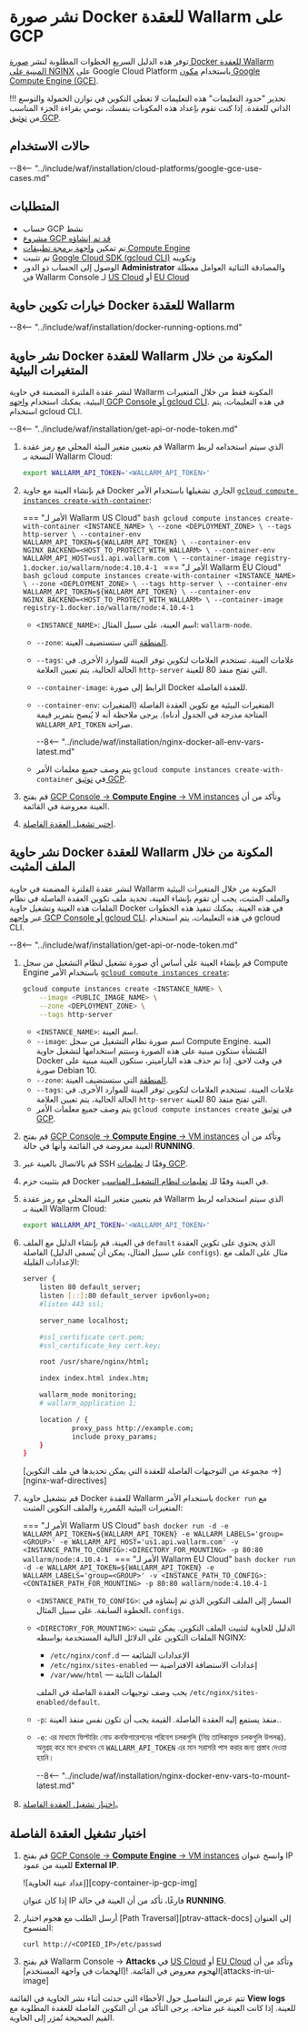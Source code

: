 # نشر صورة Docker للعقدة Wallarm على GCP

توفر هذه الدليل السريع الخطوات المطلوبة لنشر [صورة Docker للعقدة Wallarm المبنية على NGINX](https://hub.docker.com/r/wallarm/node) على Google Cloud Platform باستخدام [مكون Google Compute Engine (GCE)](https://cloud.google.com/compute).

!!! تحذير "حدود التعليمات"
    هذه التعليمات لا تغطي التكوين في توازن الحمولة والتوسع الذاتي للعقدة. إذا كنت تقوم بإعداد هذه المكونات بنفسك، نوصي بقراءة الجزء المناسب من [توثيق GCP](https://cloud.google.com/compute/docs/load-balancing-and-autoscaling).

## حالات الاستخدام

--8<-- "../include/waf/installation/cloud-platforms/google-gce-use-cases.md"

## المتطلبات

* حساب GCP نشط
* [مشروع GCP قد تم إنشاؤه](https://cloud.google.com/resource-manager/docs/creating-managing-projects)
* تم تمكين [واجهة برمجة تطبيقات Compute Engine](https://console.cloud.google.com/apis/library/compute.googleapis.com?q=compute%20eng&id=a08439d8-80d6-43f1-af2e-6878251f018d)
* تم تثبيت [Google Cloud SDK (gcloud CLI)](https://cloud.google.com/sdk/docs/quickstart) وتكوينه
* الوصول إلى الحساب ذو الدور **Administrator** والمصادقة الثنائية العوامل معطلة في Wallarm Console لـ [US Cloud](https://us1.my.wallarm.com/) أو [EU Cloud](https://my.wallarm.com/)

## خيارات تكوين حاوية Docker للعقدة Wallarm 

--8<-- "../include/waf/installation/docker-running-options.md"

## نشر حاوية Docker للعقدة Wallarm المكونة من خلال المتغيرات البيئية

لنشر عقدة الفلترة المضمنة في حاوية Wallarm المكونة فقط من خلال المتغيرات البيئية، يمكنك استخدام [واجهه GCP Console أو gcloud CLI](https://cloud.google.com/compute/docs/containers/deploying-containers). في هذه التعليمات، يتم استخدام gcloud CLI.

--8<-- "../include/waf/installation/get-api-or-node-token.md"

1. قم بتعيين متغير البيئة المحلي مع رمز عقدة Wallarm الذي سيتم استخدامه لربط النسخة بـ Wallarm Cloud:

    ```bash
    export WALLARM_API_TOKEN='<WALLARM_API_TOKEN>'
    ```
1.  قم بإنشاء العينة مع حاوية Docker الجاري تشغيلها باستخدام الأمر [`gcloud compute instances create-with-container`](https://cloud.google.com/sdk/gcloud/reference/compute/instances/create-with-container):

    === "الأمر لـ Wallarm US Cloud"
        ```bash
        gcloud compute instances create-with-container <INSTANCE_NAME> \
            --zone <DEPLOYMENT_ZONE> \
            --tags http-server \
            --container-env WALLARM_API_TOKEN=${WALLARM_API_TOKEN} \
            --container-env NGINX_BACKEND=<HOST_TO_PROTECT_WITH_WALLARM> \
            --container-env WALLARM_API_HOST=us1.api.wallarm.com \
            --container-image registry-1.docker.io/wallarm/node:4.10.4-1
        ```
    === "الأمر لـ Wallarm EU Cloud"
        ```bash
        gcloud compute instances create-with-container <INSTANCE_NAME> \
            --zone <DEPLOYMENT_ZONE> \
            --tags http-server \
            --container-env WALLARM_API_TOKEN=${WALLARM_API_TOKEN} \
            --container-env NGINX_BACKEND=<HOST_TO_PROTECT_WITH_WALLARM> \
            --container-image registry-1.docker.io/wallarm/node:4.10.4-1
        ```

    * `<INSTANCE_NAME>`: اسم العينة، على سبيل المثال: `wallarm-node`.
    * `--zone`: [المنطقة](https://cloud.google.com/compute/docs/regions-zones) التي ستستضيف العينة.
    * `--tags`: علامات العينة. تستخدم العلامات لتكوين توفر العينة للموارد الأخرى. في الحالة الحالية، يتم تعيين العلامة `http-server` التي تفتح منفذ 80 للعينة.
    * `--container-image`: الرابط إلى صورة Docker للعقدة الفاصلة.
    * `--container-env`: المتغيرات البيئية مع تكوين العقدة الفاصلة (المتغيرات المتاحة مدرجة في الجدول أدناه). يرجى ملاحظة أنه لا يُنصح بتمرير قيمة `WALLARM_API_TOKEN` صراحة.

        --8<-- "../include/waf/installation/nginx-docker-all-env-vars-latest.md"
    
    * يتم وصف جميع معلمات الأمر `gcloud compute instances create-with-container` في [توثيق GCP](https://cloud.google.com/sdk/gcloud/reference/compute/instances/create-with-container).
1. قم بفتح [GCP Console → **Compute Engine** → VM instances](https://console.cloud.google.com/compute/instances) وتأكد من أن العينة معروضة في القائمة.
1.  [اختبر تشغيل العقدة الفاصلة](#testing-the-filtering-node-operation).

## نشر حاوية Docker للعقدة Wallarm المكونة من خلال الملف المثبت

لنشر عقدة الفلترة المضمنة في حاوية Wallarm المكونة من خلال المتغيرات البيئية والملف المثبت، يجب أن تقوم بإنشاء العينة، تحديد ملف تكوين العقدة الفاصلة في نظام الملفات هذه العينة وتشغيل حاوية Docker في هذه العينة. يمكنك تنفيذ هذه الخطوات عبر [واجهه GCP Console أو gcloud CLI](https://cloud.google.com/compute/docs/containers/deploying-containers). في هذه التعليمات، يتم استخدام gcloud CLI.

--8<-- "../include/waf/installation/get-api-or-node-token.md"

1. قم بإنشاء العينة على أساس أي صورة تشغيل لنظام التشغيل من سجل Compute Engine باستخدام الأمر [`gcloud compute instances create`](https://cloud.google.com/sdk/gcloud/reference/compute/instances/create):

    ```bash
    gcloud compute instances create <INSTANCE_NAME> \
        --image <PUBLIC_IMAGE_NAME> \
        --zone <DEPLOYMENT_ZONE> \
        --tags http-server
    ```

    * `<INSTANCE_NAME>`: اسم العينة.
    * `--image`: اسم صورة نظام التشغيل من سجل Compute Engine. العينة المُنشأة ستكون مبنية على هذه الصورة وستتم استخدامها لتشغيل حاوية Docker في وقت لاحق. إذا تم حذف هذه الباراميتر، ستكون العينة مبنية على صورة Debian 10.
    * `--zone`: [المنطقة](https://cloud.google.com/compute/docs/regions-zones) التي ستستضيف العينة.
    * `--tags`: علامات العينة. تستخدم العلامات لتكوين توفر العينة للموارد الأخرى. في الحالة الحالية، يتم تعيين العلامة `http-server` التي تفتح منفذ 80 للعينة.
    * يتم وصف جميع معلمات الأمر `gcloud compute instances create` في [توثيق GCP](https://cloud.google.com/sdk/gcloud/reference/compute/instances/create).
1. قم بفتح [GCP Console → **Compute Engine** → VM instances](https://console.cloud.google.com/compute/instances) وتأكد من أن العينة معروضة في القائمة وأنها في حالة **RUNNING**.
1. قم بالاتصال بالعينة عبر SSH وفقًا لـ [تعليمات GCP](https://cloud.google.com/compute/docs/instances/ssh).
1. قم بتثبيت حزم Docker في العينة وفقًا للـ [تعليمات لنظام التشغيل المناسب](https://docs.docker.com/engine/install/#server).
1. قم بتعيين متغير البيئة المحلي مع رمز عقدة Wallarm الذي سيتم استخدامه لربط العينة بـ Wallarm Cloud:

    ```bash
    export WALLARM_API_TOKEN='<WALLARM_API_TOKEN>'
    ```
1. في العينة، قم بإنشاء الدليل مع الملف `default` الذي يحتوي على تكوين العقدة الفاصلة (على سبيل المثال، يمكن أن يُسمى الدليل `configs`). مثال على الملف مع الإعدادات القليلة:

    ```bash
    server {
        listen 80 default_server;
        listen [::]:80 default_server ipv6only=on;
        #listen 443 ssl;

        server_name localhost;

        #ssl_certificate cert.pem;
        #ssl_certificate_key cert.key;

        root /usr/share/nginx/html;

        index index.html index.htm;

        wallarm_mode monitoring;
        # wallarm_application 1;

        location / {
                proxy_pass http://example.com;
                include proxy_params;
        }
    }
    ```

    [مجموعة من التوجيهات الفاصلة للعقدة التي يمكن تحديدها في ملف التكوين →][nginx-waf-directives]
1. قم بتشغيل حاوية Docker للعقدة Wallarm باستخدام الأمر `docker run` مع المتغيرات البيئية المُمررة والملف التكوين المثبت:

    === "الأمر لـ Wallarm US Cloud"
        ```bash
        docker run -d -e WALLARM_API_TOKEN=${WALLARM_API_TOKEN} -e WALLARM_LABELS='group=<GROUP>' -e WALLARM_API_HOST='us1.api.wallarm.com' -v <INSTANCE_PATH_TO_CONFIG>:<DIRECTORY_FOR_MOUNTING> -p 80:80 wallarm/node:4.10.4-1
        ```
    === "الأمر لـ Wallarm EU Cloud"
        ```bash
        docker run -d -e WALLARM_API_TOKEN=${WALLARM_API_TOKEN} -e WALLARM_LABELS='group=<GROUP>' -v <INSTANCE_PATH_TO_CONFIG>:<CONTAINER_PATH_FOR_MOUNTING> -p 80:80 wallarm/node:4.10.4-1
        ```

    * `<INSTANCE_PATH_TO_CONFIG>`: المسار إلى الملف التكوين الذي تم إنشاؤه في الخطوة السابقة. على سبيل المثال، `configs`.
    * `<DIRECTORY_FOR_MOUNTING>`: الدليل للحاوية لتثبيت الملف التكوين. يمكن تثبيت الملفات التكوين على الدلائل التالية المستخدمة بواسطه NGINX:

        * `/etc/nginx/conf.d` — الإعدادات الشائعة
        * `/etc/nginx/sites-enabled` — إعدادات الاستضافة الافتراضية
        * `/var/www/html` — الملفات الثابتة

        يجب وصف توجيهات العقدة الفاصلة في الملف `/etc/nginx/sites-enabled/default`.
    
    * `-p`: منفذ يستمع إليه العقدة الفاصلة. القيمة يجب أن تكون نفس منفذ العينة..
    * `-e`: এর মাধ্যমে ফিল্টারিং নোড কনফিগারেশনের পরিবেশ চলকগুলি (নিম্ন তালিকাভুক্ত চলকগুলি উপলব্ধ). অনুগ্রহ করে মনে রাখবেন যে `WALLARM_API_TOKEN` এর মান সরাসরি পাস করার জন্য প্রস্তাব দেওয়া হয়নি।

        --8<-- "../include/waf/installation/nginx-docker-env-vars-to-mount-latest.md"
1.  [اختبار تشغيل العقدة الفاصلة](#testing-the-filtering-node-operation)。

## اختبار تشغيل العقدة الفاصلة

1. قم بفتح [GCP Console → **Compute Engine** → VM instances](https://console.cloud.google.com/compute/instances) وانسخ عنوان IP للعينة من عمود **External IP**.

    ![إعداد عينة الحاوية][copy-container-ip-gcp-img]

    إذا كان عنوان IP فارغًا، تأكد من أن العينة في حالة **RUNNING**.

2. أرسل الطلب مع هجوم اختبار [Path Traversal][ptrav-attack-docs] إلى العنوان المنسوخ:

    ```
    curl http://<COPIED_IP>/etc/passwd
    ```
3. قم بفتح Wallarm Console → **Attacks** في [US Cloud](https://us1.my.wallarm.com/attacks) أو [EU Cloud](https://my.wallarm.com/attacks) وتأكد من أن الهجوم معروض في القائمة.
    ![الهجمات في واجهة المستخدم][attacks-in-ui-image]

تتم عرض التفاصيل حول الأخطاء التي حدثت أثناء نشر الحاوية في القائمة **View logs** للعينة. إذا كانت العينة غير متاحة، يرجى التأكد من أن التكوين الفاصلة للعقدة المطلوبة مع القيم الصحيحة تُمرَر إلى الحاوية.